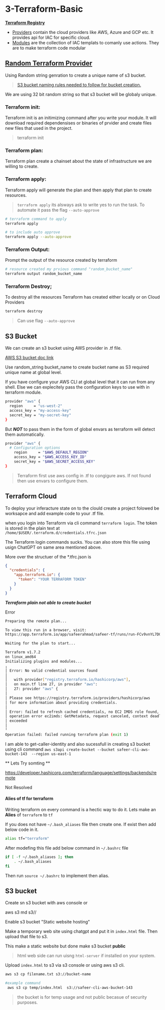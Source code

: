 # 3-Terraform-Basic

[**Terraform Registry**](https://registry.terraform.io)
 - [Providers](https://registry.terraform.io/browse/providers) contain the cloud providers like AWS, Azure and GCP etc. It provides api for IAC for specific cloud.
 - [Modules](https://registry.terraform.io/browse/modules) are the collection of IAC templats to comanly use actions. They are to make terraform code modular


## [Random Terraform Provider](https://registry.terraform.io/providers/hashicorp/random/latest/docs) 

Using Random string genration to create a unique name of s3 bucket.
> [S3 bucket naming rules needed to follow for bucket creation.](https://docs.aws.amazon.com/AmazonS3/latest/userguide/bucketnamingrules.html)

We are using 32 bit random string so that s3 bucket will be globaly unique.

### Terraform init:
Terraform init is an initimizing command after you write your module. It will download required dependensises or binaries of prvider and create files new files that used in the project.
> terraform init

### Terraform plan:
Terraform plan create a chainset about the state of infrastructure we are willing to create.

### Terraform apply:
Terraform apply will generate the plan and then apply that plan to create resources.

> `terraform apply` its alsways ask to write yes to run the task. To automate it pass the flag `--auto-approve`

```bash 
# terraform command to apply
terraform apply

# to include auto approve
terraform apply --auto-approve
```

### Terraform Output:
Prompt the output of the resource created by terraform

```bash
# resource created my prvious command "random_bucket_name"
terraform output random_bucket_name
```

### Terraform Destroy;
To destroy all the resources Terraform has created either locally or on Cloud Providers

```bash
terraform destroy
```

> Can use flag `--auto-approve`

## S3 Bucket

We can create an s3 bucket using AWS provider in .tf file.

[AWS S3 bucket doc link](https://registry.terraform.io/providers/hashicorp/aws/latest/docs/resources/s3_bucket)

Use random_string bucket_name to create bucket name as S3 required unique name at global level.

If you have configure your AWS CLI at global level that it can run from any shell. Else we can explecitely pass the configuration keys to use with in terraform module.

```bash
provider "aws" {
  region     = "us-west-2"
  access_key = "my-access-key"
  secret_key = "my-secret-key"
}
```

But ***NOT*** to pass them in the form of global envars as terraform will detect them automatically.

```bash
provider "aws" {
  # Configuration options
    region     = "$AWS_DEFAULT_REGION"
    access_key = "$AWS_ACCESS_KEY_ID"
    secret_key = "$AWS_SECRET_ACCESS_KEY"
}
```
> Terraform first use aws config in .tf to congigure aws. If not found then use envars to configure them.

## Terraform Cloud

To deploy your inferacture state on to the clould create a project folowed be worksapce and add example code to your .tf file.

when you login into Terraform via cli command `terraform login`. The token is stored in the plain text at `/home/$USER/.terraform.d/credentials.tfrc.json`

The Terraform login commands sucks. You can also store this file using usign ChatGPT on same area mentioned above.

More over the structuer of the *.tfrc.json is
```json
{
  "credentials": {
    "app.terraform.io": {
      "token": "YOUR TERRAFORM TOKEN"
    }
  }
}
```

***Terraform plain not able to create bucket***

Error
``` bash
Preparing the remote plan...

To view this run in a browser, visit:
https://app.terraform.io/app/safeerahmad/safeer-tf/runs/run-FCv9vnYL7DGekMxR

Waiting for the plan to start...

Terraform v1.7.2
on linux_amd64
Initializing plugins and modules...
╷
│ Error: No valid credential sources found
│ 
│   with provider["registry.terraform.io/hashicorp/aws"],
│   on main.tf line 27, in provider "aws":
│   27: provider "aws" {
│ 
│ Please see https://registry.terraform.io/providers/hashicorp/aws
│ for more information about providing credentials.
│ 
│ Error: failed to refresh cached credentials, no EC2 IMDS role found,
│ operation error ec2imds: GetMetadata, request canceled, context deadline
│ exceeded
│ 
╵
Operation failed: failed running terraform plan (exit 1)
```

I am able to get-caller-identity and also sucessfull in creating s3 bucket using cli command `aws s3api create-bucket --bucket safeer-cli-aws-bucket-143  --region us-east-1`

** Lets Try somting **

https://developer.hashicorp.com/terraform/language/settings/backends/remote

Not Resolved


#### Alies of tf for terraform

Writing terraform on every command is a hectic way to do it. Lets make an **Alies** of `terraform` to `tf`

If you does not have `~/.bash_aliases` file then create one. If exist then add below code in it.

```bash
alias tf="terraform"
```

After modefing this file add below command in `~/.bashrc` file

```bash
if [ -f ~/.bash_aliases ]; then
    . ~/.bash_aliases
fi
```
Then run `source ~/.bashrc` to implement then alias.


## S3 bucket

Create sn s3 bucket with aws console or 

aws s3 md s3//<BUCKET NAME>

Enable s3 bucket "Static website hosting" 

Make a temporary web site using chatgpt and put it in `index.html` file. Then upload that file to s3.

This make a static website but done make s3 bucket **public**

> html web side can run uisng `html-server` if installed on your system.

Upload `index.html` to s3 via s3 console or using aws s3 cli.

``` bash
aws s3 cp filename.txt s3://bucket-name

#example command 
 aws s3 cp temp/index.html  s3://safeer-cli-aws-bucket-143
 ```
 > the bucket is for temp usage and not public becasue of security purposes.
 


